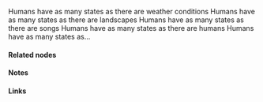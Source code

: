 ---
---

Humans have as many states as there are weather conditions
Humans have as many states as there are landscapes
Humans have as many states as there are songs
Humans have as many states as there are humans
Humans have as many states as... 






#### Related nodes




#### Notes




#### Links